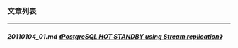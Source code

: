 ### 文章列表  
----  
##### 20110104_01.md   [《PostgreSQL HOT STANDBY using Stream replication》](20110104_01.md)  
